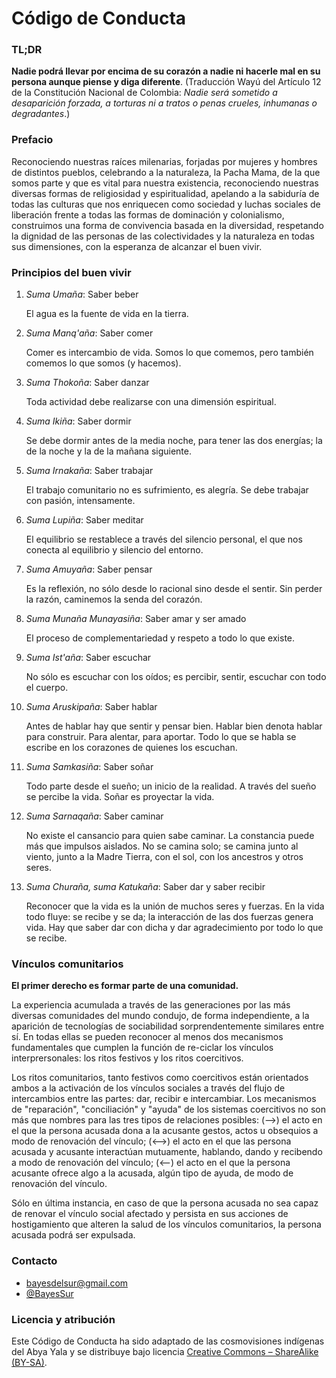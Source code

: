 # Código de Conducta

### TL;DR

**Nadie podrá llevar por encima de su corazón a nadie ni hacerle mal en su persona aunque piense y diga diferente**. (Traducción Wayú del Artículo 12 de la Constitución Nacional de Colombia: *Nadie será sometido a desaparición forzada, a torturas ni a tratos o penas crueles, inhumanas o degradantes*.)

### Prefacio

Reconociendo nuestras raíces milenarias, forjadas por mujeres y hombres de distintos pueblos, celebrando a la naturaleza, la Pacha Mama, de la que somos parte y que es vital para nuestra existencia, reconociendo  nuestras  diversas  formas  de  religiosidad  y espiritualidad, apelando a la sabiduría de todas las culturas que nos enriquecen como sociedad y luchas sociales de liberación frente a todas las formas de dominación y colonialismo, construimos una forma de convivencia basada en la diversidad, respetando la dignidad de las personas de las colectividades y la naturaleza en todas sus dimensiones, con la esperanza de alcanzar el buen vivir.

### Principios del buen vivir

1. _Suma Umaña_: Saber beber

    El agua es la fuente de vida en la tierra.

2. _Suma Manq'aña_: Saber comer

    Comer es intercambio de vida. Somos lo que comemos, pero también comemos lo que somos (y hacemos).

3. _Suma Thokoña_: Saber danzar

    Toda actividad debe realizarse con una dimensión espiritual.

4. _Suma Ikiña_: Saber dormir

    Se debe dormir antes de la media noche, para tener las dos energías; la de la noche y la de la mañana siguiente.
    
5. _Suma Irnakaña_: Saber trabajar

    El trabajo comunitario no es sufrimiento, es alegría. Se debe trabajar con pasión, intensamente.

6. _Suma Lupiña_: Saber meditar

    El equilibrio se restablece a través del silencio personal, el que  nos conecta al equilibrio y silencio del entorno.

7. _Suma Amuyaña_: Saber pensar

    Es la reflexión, no sólo desde lo racional sino desde el sentir. Sin perder la razón, caminemos la senda del corazón.

8. _Suma Munaña Munayasiña_: Saber amar y ser amado

    El proceso de complementariedad y respeto a todo lo que existe.

9. _Suma Ist'aña_: Saber escuchar

    No sólo es escuchar con los oídos; es percibir, sentir, escuchar con todo el cuerpo.

10. _Suma Aruskipaña_: Saber hablar

    Antes de hablar hay que sentir y pensar bien. Hablar bien denota hablar para construir. Para alentar, para aportar. Todo lo que se habla se escribe en los corazones de quienes los escuchan.

11. _Suma Samkasiña_: Saber soñar

    Todo parte desde el sueño; un inicio de la realidad. A través del sueño se percibe la vida. Soñar es proyectar la vida.

12. _Suma Sarnaqaña_: Saber caminar

    No existe el cansancio para quien sabe caminar. La constancia puede más que impulsos aislados. No se camina solo; se camina junto al viento, junto a la Madre Tierra, con el sol, con los ancestros y otros seres.

13. _Suma Churaña, suma Katukaña_: Saber dar y saber recibir

    Reconocer que la vida es la unión de muchos seres y fuerzas. En la vida todo fluye: se recibe y se da; la interacción de las dos fuerzas genera vida. Hay que saber dar con dicha y dar agradecimiento por todo lo que se recibe.

### Vínculos comunitarios

**El primer derecho es formar parte de una comunidad.**

La experiencia acumulada a través de las generaciones por las más diversas comunidades del mundo condujo, de forma independiente, a la aparición de tecnologías de sociabilidad sorprendentemente similares entre sí.
En todas ellas se pueden reconocer al menos dos mecanismos fundamentales que cumplen la función de re-ciclar los vínculos interprersonales: los ritos festivos y los ritos coercitivos.

Los ritos comunitarios, tanto festivos como coercitivos están orientados ambos a la activación de los vínculos sociales a través del flujo de intercambios entre las partes: dar, recibir e intercambiar. Los mecanismos de "reparación", "conciliación" y "ayuda" de los sistemas coercitivos no son más que nombres para las tres tipos de relaciones posibles: (-->) el acto en el que la persona acusada dona a la acusante gestos, actos u obsequios a modo de renovación del vínculo; (<-->) el acto en el que las persona acusada y acusante interactúan mutuamente, hablando, dando y recibendo a modo de renovación del vínculo; (<--) el acto en el que la persona acusante ofrece algo a la acusada, algún tipo de ayuda, de modo de renovación del vínculo.

Sólo en última instancia, en caso de que la persona acusada no sea capaz de renovar el vínculo social afectado y persista en sus acciones de hostigamiento que alteren la salud de los vínculos comunitarios, la persona acusada podrá ser expulsada.

### Contacto

- [bayesdelsur@gmail.com](mailto:bayesdelsur@gmail.com)
- [@BayesSur](https://twitter.com/BayesSur)


### Licencia y atribución

Este Código de Conducta ha sido adaptado de las cosmovisiones indígenas del Abya Yala y
 se distribuye bajo licencia [Creative Commons – ShareAlike (BY-SA)](http://creativecommons.org/licenses/by-sa/3.0/).